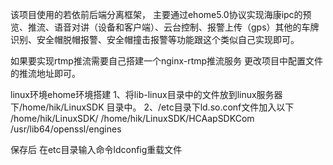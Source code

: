 该项目使用的若依前后端分离框架，
主要通过ehome5.0协议实现海康ipc的预览、推流、语音对讲（设备和客户端）、云台控制、报警上传（gps）其他的车牌识别、安全帽脱帽报警、安全帽撞击报警等功能跟这个类似自己实现即可。

如果要实现rtmp推流需要自己搭建一个nginx-rtmp推流服务 更改项目中配置文件的推流地址即可。

linux环境ehome环境搭建
1、将lib-linux目录中的文件放到linux服务器下/home/hik/LinuxSDK 目录中。
2、/etc目录下ld.so.conf文件加入以下
/home/hik/LinuxSDK/
/home/hik/LinuxSDK/HCAapSDKCom
/usr/lib64/openssl/engines

保存后 在etc目录输入命令ldconfig重载文件
